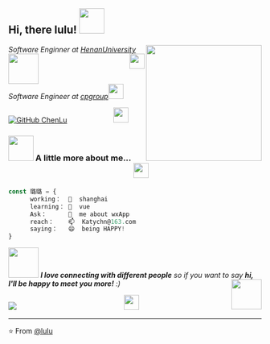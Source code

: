 <h2> Hi, there lulu! <img src="https://media.giphy.com/media/mGcNjsfWAjY5AEZNw6/giphy.gif" width="50"></h2>
<img align='right' src="https://media.giphy.com/media/ieyl9zmCjO4b4t6qoY/giphy.gif" width="230">
<p><em>Software Enginner at <a href="http://www.henu.edu.cn/">HenanUniversity</a><img src="https://media.giphy.com/media/fYSnHlufseco8Fh93Z/giphy.gif" width="60"><img align='right' src="https://media.giphy.com/media/l46CCMYDo6GEaylaM/giphy.gif" width= "30"></br>Software Engineer at <a href="http://www.cpgroup.cn/">cpgroup</a><img src="https://media.giphy.com/media/WUlplcMpOCEmTGBtBW/giphy.gif" width="30">
</em></p>


[![GitHub ChenLu](https://img.shields.io/github/followers/KatyChenLu?label=follow&style=social)](https://github.com/KatyChenLu)                                                      &emsp;&emsp;&emsp;&emsp;&emsp;&emsp; <img  src="https://media.giphy.com/media/l46CCMYDo6GEaylaM/giphy.gif" width= "30">  


### <img src="https://media.giphy.com/media/VgCDAzcKvsR6OM0uWg/giphy.gif" width="50"> A little more about me...  &emsp;&emsp;&emsp;&emsp;&emsp;&emsp;&emsp;&emsp;&emsp;&emsp;&emsp;&emsp;&emsp;&emsp;&emsp; <img  src="https://media.giphy.com/media/l46CCMYDo6GEaylaM/giphy.gif" width= "30">
```javascript
const 璐璐 = {
      working：  🔭  shanghai
      learning： 🌱  vue
      Ask：      💬  me about wxApp
      reach：    📫  Katychn@163.com
      saying：   😄  being HAPPY!
}
```

<img src="https://media.giphy.com/media/LnQjpWaON8nhr21vNW/giphy.gif" width="60"> <em><b>I love connecting with different people</b> so if you want to say <b>hi, I'll be happy to meet you more!</b> :)</em>
<img align='right' src="https://media.giphy.com/media/l46CCMYDo6GEaylaM/giphy.gif" width= "60">


![](https://github-readme-stats.vercel.app/api?username=KatyChenLu&show_icons=true&count_private=true&title_color=E88795&icon_color=FF33FF&text_color=D6BCD5&bg_color=30,e96443,904e95)&emsp;&emsp;&emsp;&emsp;&emsp;&emsp;&emsp;&emsp;&emsp;&emsp;&emsp;&emsp;&emsp;&emsp;&emsp; <img  src="https://media.giphy.com/media/l46CCMYDo6GEaylaM/giphy.gif" width= "30">
  
  
---

⭐️ From [@lulu](https://github.com/KatyChenLu)
